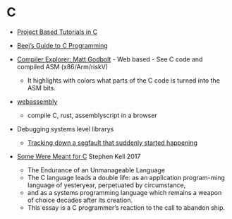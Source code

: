 C
===

* [Project Based Tutorials in C](https://github.com/rby90/project-based-tutorials-in-c)

* [Beej’s Guide to C Programming](http://beej.us/guide/bgc/pdf/bgc_usl_c_1.pdf)
* [Compiler Explorer: Matt Godbolt](https://godbolt.org/) - Web based - See C code and compiled ASM (x86/Arm/riskV)
    * It highlights with colors what parts of the C code is turned into the ASM bits.

* [webassembly](https://webassembly.studio/)
    * compile C, rust, assemblyscript in a browser

* Debugging systems level librarys
    * [Tracking down a segfault that suddenly started happening](https://www.downtowndougbrown.com/2021/01/tracking-down-a-segfault-that-suddenly-started-happening/)

* [Some Were Meant for C](https://www.humprog.org/~stephen/research/papers/kell17some-preprint.pdf) Stephen Kell 2017
    * The Endurance of an Unmanageable Language
    * The C language leads a double life: as an application program-ming language of yesteryear, perpetuated by circumstance,
    * and as a systems programming language which remains a weapon of choice decades after its creation. 
    * This essay is a C programmer’s reaction to the call to abandon ship.